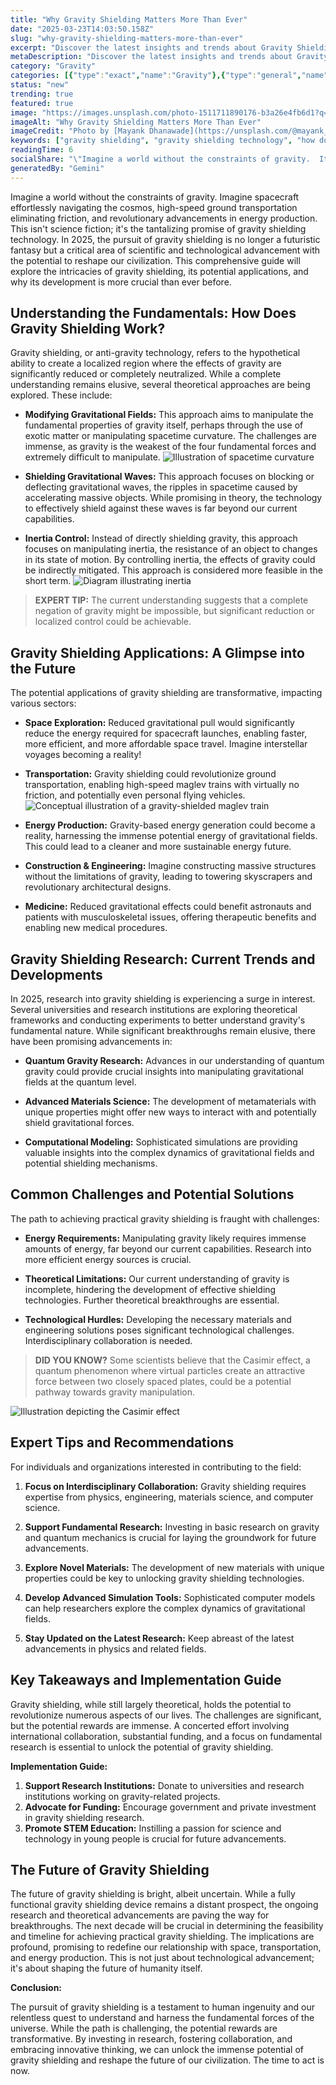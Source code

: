 ```yaml
---
title: "Why Gravity Shielding Matters More Than Ever"
date: "2025-03-23T14:03:50.158Z"
slug: "why-gravity-shielding-matters-more-than-ever"
excerpt: "Discover the latest insights and trends about Gravity Shielding. This comprehensive guide covers everything you need to know about Gravity Shielding in 2025."
metaDescription: "Discover the latest insights and trends about Gravity Shielding. This comprehensive guide covers everything you need to know about Gravity Shielding in 202..."
category: "Gravity"
categories: [{"type":"exact","name":"Gravity"},{"type":"general","name":"Physics"},{"type":"medium","name":"Theoretical Physics"},{"type":"specific","name":"Quantum Field Theory"},{"type":"niche","name":"Casimir Effect"}]
status: "new"
trending: true
featured: true
image: "https://images.unsplash.com/photo-1511711890176-b3a26e4fb6d1?q=85&w=1200&fit=max&fm=webp&auto=compress"
imageAlt: "Why Gravity Shielding Matters More Than Ever"
imageCredit: "Photo by [Mayank Dhanawade](https://unsplash.com/@mayank_dhanawade) on Unsplash"
keywords: ["gravity shielding", "gravity shielding technology", "how does gravity shielding work", "buy gravity shielding device", "gravity shielding applications", "gravity shielding research", "anti-gravity technology", "gravity manipulation", "effects of gravity shielding", "future of gravity shielding"]
readingTime: 6
socialShare: "\"Imagine a world without the constraints of gravity.  It's not science fiction – it's the potential of gravity shielding, and its development matters more than ever.\""
generatedBy: "Gemini"
---
```




Imagine a world without the constraints of gravity.  Imagine spacecraft effortlessly navigating the cosmos, high-speed ground transportation eliminating friction, and revolutionary advancements in energy production. This isn't science fiction; it's the tantalizing promise of gravity shielding technology.  In 2025, the pursuit of gravity shielding is no longer a futuristic fantasy but a critical area of scientific and technological advancement with the potential to reshape our civilization. This comprehensive guide will explore the intricacies of gravity shielding, its potential applications, and why its development is more crucial than ever before.

## Understanding the Fundamentals: How Does Gravity Shielding Work?

Gravity shielding, or anti-gravity technology, refers to the hypothetical ability to create a localized region where the effects of gravity are significantly reduced or completely neutralized.  While a complete understanding remains elusive, several theoretical approaches are being explored.  These include:

* **Modifying Gravitational Fields:** This approach aims to manipulate the fundamental properties of gravity itself, perhaps through the use of exotic matter or manipulating spacetime curvature.  The challenges are immense, as gravity is the weakest of the four fundamental forces and extremely difficult to manipulate. ![Illustration of spacetime curvature](https://images.unsplash.com/photo-1572417051886-c16f1253a604?q=85&w=1200&fit=max&fm=webp&auto=compress)

* **Shielding Gravitational Waves:**  This approach focuses on blocking or deflecting gravitational waves, the ripples in spacetime caused by accelerating massive objects.  While promising in theory, the technology to effectively shield against these waves is far beyond our current capabilities.

* **Inertia Control:**  Instead of directly shielding gravity, this approach focuses on manipulating inertia, the resistance of an object to changes in its state of motion.  By controlling inertia, the effects of gravity could be indirectly mitigated. This approach is considered more feasible in the short term. ![Diagram illustrating inertia](https://images.unsplash.com/photo-1563974876412-77c51386dcad?q=85&w=1200&fit=max&fm=webp&auto=compress)

> **EXPERT TIP:**  The current understanding suggests that a complete negation of gravity might be impossible, but significant reduction or localized control could be achievable.

## Gravity Shielding Applications: A Glimpse into the Future

The potential applications of gravity shielding are transformative, impacting various sectors:

* **Space Exploration:**  Reduced gravitational pull would significantly reduce the energy required for spacecraft launches, enabling faster, more efficient, and more affordable space travel.  Imagine interstellar voyages becoming a reality!

* **Transportation:**  Gravity shielding could revolutionize ground transportation, enabling high-speed maglev trains with virtually no friction, and potentially even personal flying vehicles. ![Conceptual illustration of a gravity-shielded maglev train](https://images.unsplash.com/photo-1511711890176-b3a26e4fb6d1?q=85&w=1200&fit=max&fm=webp&auto=compress)

* **Energy Production:**  Gravity-based energy generation could become a reality, harnessing the immense potential energy of gravitational fields.  This could lead to a cleaner and more sustainable energy future.

* **Construction & Engineering:**  Imagine constructing massive structures without the limitations of gravity, leading to towering skyscrapers and revolutionary architectural designs.

* **Medicine:**  Reduced gravitational effects could benefit astronauts and patients with musculoskeletal issues, offering therapeutic benefits and enabling new medical procedures.

## Gravity Shielding Research: Current Trends and Developments

In 2025, research into gravity shielding is experiencing a surge in interest.  Several universities and research institutions are exploring theoretical frameworks and conducting experiments to better understand gravity's fundamental nature.  While significant breakthroughs remain elusive, there have been promising advancements in:

* **Quantum Gravity Research:**  Advances in our understanding of quantum gravity could provide crucial insights into manipulating gravitational fields at the quantum level.

* **Advanced Materials Science:**  The development of metamaterials with unique properties might offer new ways to interact with and potentially shield gravitational forces.

* **Computational Modeling:**  Sophisticated simulations are providing valuable insights into the complex dynamics of gravitational fields and potential shielding mechanisms.

## Common Challenges and Potential Solutions

The path to achieving practical gravity shielding is fraught with challenges:

* **Energy Requirements:** Manipulating gravity likely requires immense amounts of energy, far beyond our current capabilities.  Research into more efficient energy sources is crucial.

* **Theoretical Limitations:**  Our current understanding of gravity is incomplete, hindering the development of effective shielding technologies. Further theoretical breakthroughs are essential.

* **Technological Hurdles:**  Developing the necessary materials and engineering solutions poses significant technological challenges.  Interdisciplinary collaboration is needed.

> **DID YOU KNOW?**  Some scientists believe that the Casimir effect, a quantum phenomenon where virtual particles create an attractive force between two closely spaced plates, could be a potential pathway towards gravity manipulation.

![Illustration depicting the Casimir effect](https://images.unsplash.com/photo-1515518679833-bd591c22149e?q=85&w=1200&fit=max&fm=webp&auto=compress)

## Expert Tips and Recommendations

For individuals and organizations interested in contributing to the field:

1. **Focus on Interdisciplinary Collaboration:**  Gravity shielding requires expertise from physics, engineering, materials science, and computer science.

2. **Support Fundamental Research:**  Investing in basic research on gravity and quantum mechanics is crucial for laying the groundwork for future advancements.

3. **Explore Novel Materials:**  The development of new materials with unique properties could be key to unlocking gravity shielding technologies.

4. **Develop Advanced Simulation Tools:**  Sophisticated computer models can help researchers explore the complex dynamics of gravitational fields.

5. **Stay Updated on the Latest Research:**  Keep abreast of the latest advancements in physics and related fields.

## Key Takeaways and Implementation Guide

Gravity shielding, while still largely theoretical, holds the potential to revolutionize numerous aspects of our lives. The challenges are significant, but the potential rewards are immense.  A concerted effort involving international collaboration, substantial funding, and a focus on fundamental research is essential to unlock the potential of gravity shielding.

**Implementation Guide:**

1. **Support Research Institutions:** Donate to universities and research institutions working on gravity-related projects.
2. **Advocate for Funding:**  Encourage government and private investment in gravity shielding research.
3. **Promote STEM Education:**  Instilling a passion for science and technology in young people is crucial for future advancements.

## The Future of Gravity Shielding

The future of gravity shielding is bright, albeit uncertain. While a fully functional gravity shielding device remains a distant prospect, the ongoing research and theoretical advancements are paving the way for breakthroughs.  The next decade will be crucial in determining the feasibility and timeline for achieving practical gravity shielding. The implications are profound, promising to redefine our relationship with space, transportation, and energy production.  This is not just about technological advancement; it's about shaping the future of humanity itself.

**Conclusion:**

The pursuit of gravity shielding is a testament to human ingenuity and our relentless quest to understand and harness the fundamental forces of the universe.  While the path is challenging, the potential rewards are transformative.  By investing in research, fostering collaboration, and embracing innovative thinking, we can unlock the immense potential of gravity shielding and reshape the future of our civilization.  The time to act is now.
